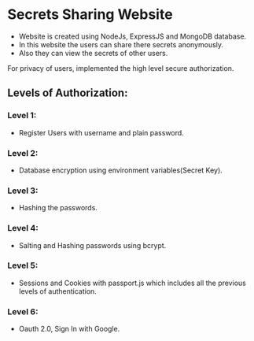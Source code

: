 # Secrets Sharing Website

 - Website is created using NodeJs, ExpressJS and MongoDB database.
 - In this website the users can share there secrets anonymously.
 - Also they can view the secrets of other users.
 
 For privacy of users, implemented the high level secure authorization.
 
## Levels of Authorization:

 ### Level 1:
 - Register Users with username and plain password.
 ### Level 2:
 - Database encryption using environment variables(Secret Key).
 ### Level 3:
 - Hashing the passwords.
 ### Level 4:
 - Salting and Hashing passwords using bcrypt.
 ### Level 5:
 - Sessions and Cookies with passport.js which includes all the previous levels of authentication.
 ### Level 6:
 - Oauth 2.0, Sign In with Google.
